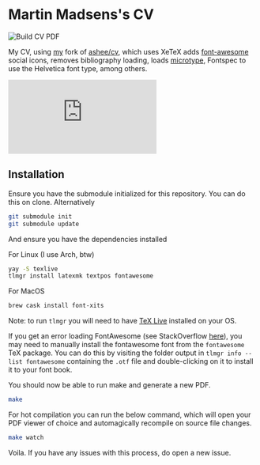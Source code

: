 # Martin Madsens's CV
![Build CV PDF](https://github.com/martinbjeldbak/CV/workflows/Build%20CV%20PDF/badge.svg)

My CV, using [my](https://github.com/martinbjeldbak/afriggeri-cv) fork of [ashee/cv](https://github.com/ashee/cv), which uses XeTeX adds [font-awesome](http://fortawesome.github.io/Font-Awesome/) social icons, removes bibliography loading, loads [microtype](https://www.ctan.org/pkg/microtype?lang=en), Fontspec to use the Helvetica font type, among others.

![Sample image of generated CV](https://github.com/martinbjeldbak/cv/files/7783291/martinmadsenCV.pdf)

## Installation

Ensure you have the submodule initialized for this repository. You can do this on clone.
Alternatively

```sh
git submodule init
git submodule update
```

And ensure you have the dependencies installed

For Linux (I use Arch, btw)

```sh
yay -S texlive
tlmgr install latexmk textpos fontawesome
```

For MacOS

```sh
brew cask install font-xits
```

Note: to run `tlmgr` you will need to have [TeX Live](https://www.tug.org/texlive/) installed on your OS.

If you get an error loading FontAwesome (see StackOverflow [here](https://tex.stackexchange.com/questions/132888/fontawesome-font-not-found)), you may need to manually install the fontawesome font from the `fontawesome` TeX package. You can do this by visiting the folder output in `tlmgr info --list fontawesome` containing the `.otf` file and double-clicking on it to install it to your font book.

You should now be able to run make and generate a new PDF.

```sh
make
```

For hot compilation you can run the below command, which will open your PDF viewer of choice and
automagically recompile on source file changes.

```sh
make watch
```

Voila. If you have any issues with this process, do open a new issue.
